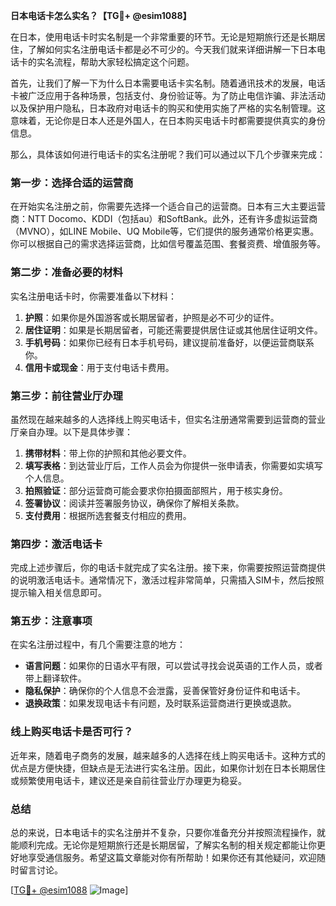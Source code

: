 **日本电话卡怎么实名？【TG💪+ @esim1088】**

在日本，使用电话卡时实名制是一个非常重要的环节。无论是短期旅行还是长期居住，了解如何实名注册电话卡都是必不可少的。今天我们就来详细讲解一下日本电话卡的实名流程，帮助大家轻松搞定这个问题。

首先，让我们了解一下为什么日本需要电话卡实名制。随着通讯技术的发展，电话卡被广泛应用于各种场景，包括支付、身份验证等。为了防止电信诈骗、非法活动以及保护用户隐私，日本政府对电话卡的购买和使用实施了严格的实名制管理。这意味着，无论你是日本人还是外国人，在日本购买电话卡时都需要提供真实的身份信息。

那么，具体该如何进行电话卡的实名注册呢？我们可以通过以下几个步骤来完成：

### **第一步：选择合适的运营商**
在开始实名注册之前，你需要先选择一个适合自己的运营商。日本有三大主要运营商：NTT Docomo、KDDI（包括au）和SoftBank。此外，还有许多虚拟运营商（MVNO），如LINE Mobile、UQ Mobile等，它们提供的服务通常价格更实惠。你可以根据自己的需求选择运营商，比如信号覆盖范围、套餐资费、增值服务等。

### **第二步：准备必要的材料**
实名注册电话卡时，你需要准备以下材料：
1. **护照**：如果你是外国游客或长期居留者，护照是必不可少的证件。
2. **居住证明**：如果是长期居留者，可能还需要提供居住证或其他居住证明文件。
3. **手机号码**：如果你已经有日本手机号码，建议提前准备好，以便运营商联系你。
4. **信用卡或现金**：用于支付电话卡费用。

### **第三步：前往营业厅办理**
虽然现在越来越多的人选择线上购买电话卡，但实名注册通常需要到运营商的营业厅亲自办理。以下是具体步骤：
1. **携带材料**：带上你的护照和其他必要文件。
2. **填写表格**：到达营业厅后，工作人员会为你提供一张申请表，你需要如实填写个人信息。
3. **拍照验证**：部分运营商可能会要求你拍摄面部照片，用于核实身份。
4. **签署协议**：阅读并签署服务协议，确保你了解相关条款。
5. **支付费用**：根据所选套餐支付相应的费用。

### **第四步：激活电话卡**
完成上述步骤后，你的电话卡就完成了实名注册。接下来，你需要按照运营商提供的说明激活电话卡。通常情况下，激活过程非常简单，只需插入SIM卡，然后按照提示输入相关信息即可。

### **第五步：注意事项**
在实名注册过程中，有几个需要注意的地方：
- **语言问题**：如果你的日语水平有限，可以尝试寻找会说英语的工作人员，或者带上翻译软件。
- **隐私保护**：确保你的个人信息不会泄露，妥善保管好身份证件和电话卡。
- **退换政策**：如果发现电话卡有问题，及时联系运营商进行更换或退款。

### **线上购买电话卡是否可行？**
近年来，随着电子商务的发展，越来越多的人选择在线上购买电话卡。这种方式的优点是方便快捷，但缺点是无法进行实名注册。因此，如果你计划在日本长期居住或频繁使用电话卡，建议还是亲自前往营业厅办理更为稳妥。

### **总结**
总的来说，日本电话卡的实名注册并不复杂，只要你准备充分并按照流程操作，就能顺利完成。无论你是短期旅行还是长期居留，了解实名制的相关规定都能让你更好地享受通信服务。希望这篇文章能对你有所帮助！如果你还有其他疑问，欢迎随时留言讨论。

[[TG💪+ @esim1088](https://t.me/s/esim1088) ![Image](https://i.postimg.cc/4NQfJmqS/Snipaste-2025-05-13-00-14-12.png)]